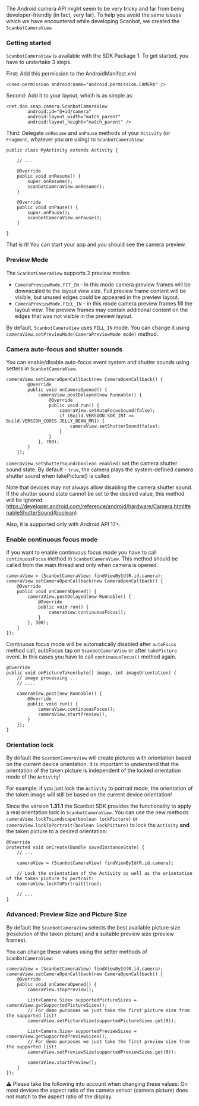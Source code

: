 The Android camera API might seem to be very tricky and far from being developer-friendly (in fact, very far). To help you avoid the same issues which we have encountered while developing Scanbot, we created the `ScanbotCameraView`.

### Getting started

`ScanbotCameraView` is available with the SDK Package 1. To get started, you have to undertake 3 steps.

First: Add this permission to the AndroidManifest.xml

    <uses-permission android:name="android.permission.CAMERA" />

Second: Add it to your layout, which is as simple as:

    <net.doo.snap.camera.ScanbotCameraView
            android:id="@+id/camera"
            android:layout_width="match_parent"
            android:layout_height="match_parent" />

Third: Delegate `onResume` and `onPause` methods of your `Activity` (or `Fragment`, whatever you are using) to `ScanbotCameraView`:

    public class MyActivity extends Activity {

        // ...

        @Override
        public void onResume() {
            super.onResume();
            scanbotCameraView.onResume();
        }

        @Override
        public void onPause() {
            super.onPause();
            scanbotCameraView.onPause();
        }

    }

That is it! You can start your app and you should see the camera preview.


### Preview Mode

The `ScanbotCameraView` supports 2 preview modes:
* `CameraPreviewMode.FIT_IN` - in this mode camera preview frames will be downscaled to the layout view size. Full preview frame content will be visible, but unused edges could be appeared in the preview layout.
* `CameraPreviewMode.FILL_IN` - in this mode camera preview frames fill the layout view. The preview frames may contain additional content on the edges that was not visible in the preview layout.

By default, `ScanbotCameraView` uses `FILL_IN` mode. You can change it using `cameraView.setPreviewMode(CameraPreviewMode mode)` method.


### Camera auto-focus and shutter sounds

You can enable/disable auto-focus event system and shutter sounds using setters in `ScanbotCameraView`.

    cameraView.setCameraOpenCallback(new CameraOpenCallback() {
            @Override
            public void onCameraOpened() {
                cameraView.postDelayed(new Runnable() {
                    @Override
                    public void run() {
                        cameraView.setAutoFocusSound(false);
                        if (Build.VERSION.SDK_INT >= Build.VERSION_CODES.JELLY_BEAN_MR1) {
                            cameraView.setShutterSound(false);
                        }
                    }
                }, 700);
            }
        });
    
`cameraView.setShutterSound(boolean enabled)` set the camera shutter sound state. By default - `true`, the camera plays the system-defined camera shutter sound when takePicture() is called.

Note that devices may not always allow disabling the camera shutter sound. If the shutter sound state cannot be set to the desired value, this method will be ignored.
https://developer.android.com/reference/android/hardware/Camera.html#enableShutterSound(boolean)

Also, it is supported only with Android API 17+. 

### Enable continuous focus mode

If you want to enable continuous focus mode you have to call `continuousFocus` method in `ScanbotCameraView`.
This method should be called from the main thread and only when camera is opened.

    cameraView = (ScanbotCameraView) findViewById(R.id.camera);
    cameraView.setCameraOpenCallback(new CameraOpenCallback() {
        @Override
        public void onCameraOpened() {
            cameraView.postDelayed(new Runnable() {
                @Override
                public void run() {
                    cameraView.continuousFocus();
                }
            }, 300);
        }
    });

Continuous focus mode will be automatically disabled after `autoFocus` method call, autoFocus tap on `ScanbotCameraView` or after `takePicture` event. In this cases you have to call `continuousFocus()` method again.

    @Override
    public void onPictureTaken(byte[] image, int imageOrientation) {
        // image processing ...
        // ....

        cameraView.post(new Runnable() {
            @Override
            public void run() {
                cameraView.continuousFocus();
                cameraView.startPreview();
            }
        });
    }

### Orientation lock
By default the `ScanbotCameraView` will create pictures with orientation based on the current device orientation. It is important to understand that the orientation of the taken picture is independent of the locked orientation mode of the `Activity`!

For example: if you just lock the `Activity` to portrait mode, the orientation of the taken image will still be based on the current device orientation!

Since the version **1.31.1** the Scanbot SDK provides the functionality to apply a real orientation lock in `ScanbotCameraView`. You can use the new methods `cameraView.lockToLandscape(boolean lockPicture)` or `cameraView.lockToPortrait(boolean lockPicture)` to lock the `Activity` **and** the taken picture to a desired orientation:

```
@Override
protected void onCreate(Bundle savedInstanceState) {
    // ...

    cameraView = (ScanbotCameraView) findViewById(R.id.camera);

    // Lock the orientation of the Activity as well as the orientation of the taken picture to portrait:
    cameraView.lockToPortrait(true);

    // ...
}
```


### Advanced: Preview Size and Picture Size

By default the `ScanbotCameraView` selects the best available picture size (resolution of the taken picture) and a suitable preview size (preview frames).

You can change these values using the setter methods of `ScanbotCameraView`:

    cameraView = (ScanbotCameraView) findViewById(R.id.camera);
    cameraView.setCameraOpenCallback(new CameraOpenCallback() {
        @Override
        public void onCameraOpened() {
            cameraView.stopPreview();

            List<Camera.Size> supportedPictureSizes = cameraView.getSupportedPictureSizes();
            // For demo purposes we just take the first picture size from the supported list!
            cameraView.setPictureSize(supportedPictureSizes.get(0));
            
            List<Camera.Size> supportedPreviewSizes = cameraView.getSupportedPreviewSizes();
            // For demo purposes we just take the first preview size from the supported list!
            cameraView.setPreviewSize(supportedPreviewSizes.get(0));

            cameraView.startPreview();
        }
    });

⚠️ Please take the following into account when changing these values: On most devices the aspect ratio of the camera sensor (camera picture) does not match to the aspect ratio of the display.

